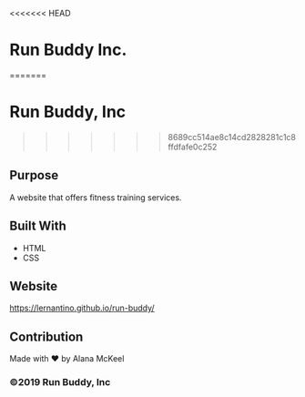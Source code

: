 <<<<<<< HEAD
# Run Buddy Inc.
=======
# Run Buddy, Inc
>>>>>>> 8689cc514ae8c14cd2828281c1c8ffdfafe0c252

## Purpose
A website that offers fitness training services. 

## Built With
* HTML
* CSS

## Website
https://lernantino.github.io/run-buddy/

## Contribution
Made with ❤️ by Alana McKeel

### ©️2019 Run Buddy, Inc 
